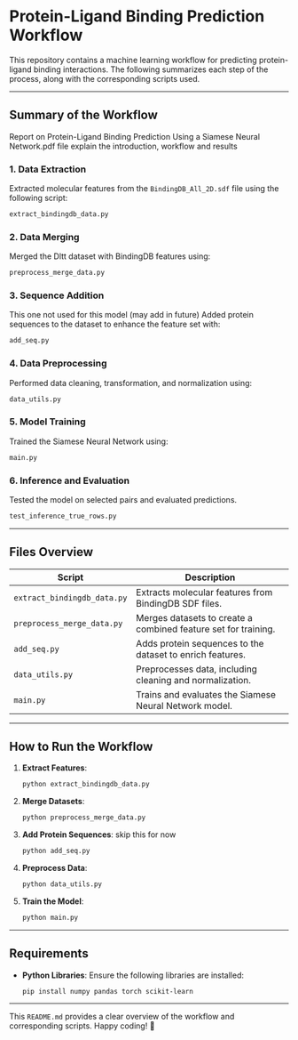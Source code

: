 # Protein-Ligand Binding Prediction Workflow

This repository contains a machine learning workflow for predicting protein-ligand binding interactions. The following summarizes each step of the process, along with the corresponding scripts used.

---

## Summary of the Workflow
Report on Protein-Ligand Binding Prediction Using a Siamese Neural Network.pdf file explain  the introduction, workflow and results
### 1. Data Extraction

Extracted molecular features from the `BindingDB_All_2D.sdf` file using the following script:

```bash
extract_bindingdb_data.py
```

### 2. Data Merging

Merged the Dltt dataset with BindingDB features using:

```bash
preprocess_merge_data.py
```

### 3. Sequence Addition
This one not used for this model (may add in future)
Added protein sequences to the dataset to enhance the feature set with:

```bash
add_seq.py
```

### 4. Data Preprocessing

Performed data cleaning, transformation, and normalization using:

```bash
data_utils.py
```

### 5. Model Training

Trained the Siamese Neural Network using:

```bash
main.py
```

### 6. Inference and Evaluation

Tested the model on selected pairs and evaluated predictions.
```bash
test_inference_true_rows.py
```
---

## Files Overview

| **Script**                   | **Description**                                                                 |
|-------------------------------|---------------------------------------------------------------------------------|
| `extract_bindingdb_data.py`  | Extracts molecular features from BindingDB SDF files.                           |
| `preprocess_merge_data.py`   | Merges datasets to create a combined feature set for training.                 |
| `add_seq.py`                 | Adds protein sequences to the dataset to enrich features.                      |
| `data_utils.py`              | Preprocesses data, including cleaning and normalization.                       |
| `main.py`                    | Trains and evaluates the Siamese Neural Network model.                         |

---

## How to Run the Workflow

1. **Extract Features**:

   ```bash
   python extract_bindingdb_data.py
   ```

2. **Merge Datasets**:

   ```bash
   python preprocess_merge_data.py
   ```

3. **Add Protein Sequences**:
   skip this for now

   ```bash
   python add_seq.py
   ```

5. **Preprocess Data**:

   ```bash
   python data_utils.py
   ```

6. **Train the Model**:

   ```bash
   python main.py
   ```

---

## Requirements

- **Python Libraries**: Ensure the following libraries are installed:

  ```bash
  pip install numpy pandas torch scikit-learn
  ```

---

This `README.md` provides a clear overview of the workflow and corresponding scripts. Happy coding! 🚀

